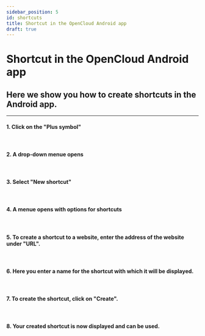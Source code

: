 ```yaml
---
sidebar_position: 5
id: shortcuts
title: Shortcut in the OpenCloud Android app
draft: true
---
```


# Shortcut in the OpenCloud Android app

## Here we show you how to create shortcuts in the Android app.

---

#### 1. Click on the "Plus symbol"

<!-- <img src={require("./img/shortcuts/plus-button.png").default} alt="Plus button" width="300"/> -->
<br/>

#### 2. A drop-down menue opens

<!-- <img src={require("./img/shortcuts/plus-menue.png").default} alt="Plus menue" width="300"/> -->
<br/>

#### 3. Select "New shortcut"

<!-- <img src={require("./img/shortcuts/new-shortcut.png").default} alt="New shortcut" width="300"/> -->
<br/>

#### 4. A menue opens with options for shortcuts

<!-- <img src={require("./img/shortcuts/shortcut-menue.png").default} alt="Shortcut menue" width="300"/> -->
<br/>

#### 5. To create a shortcut to a website, enter the address of the website under "URL".

<!-- <img src={require("./img/shortcuts/url.png").default} alt="URL" width="300"/> -->
<br/>

#### 6. Here you enter a name for the shortcut with which it will be displayed.

<!-- <img src={require("./img/shortcuts/shortcut-name.png").default} alt="Name of the shortcut" width="300"/> -->
<br/>

#### 7. To create the shortcut, click on "Create".

<!-- <img src={require("./img/shortcuts/create-button.png").default} alt="Create button" width="300"/> -->
<br/>

#### 8. Your created shortcut is now displayed and can be used.

<!-- <img src={require("./img/shortcuts/created-shortcut.png").default} alt="Shortcut" width="300"/> -->
<br/>
